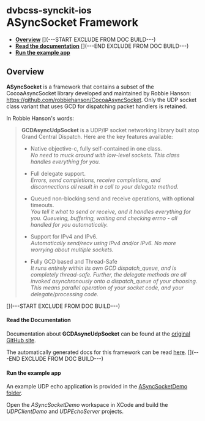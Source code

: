 # <small>dvbcss-synckit-ios</small><br/>ASyncSocket Framework

* **[Overview](#overview)**
[](---START EXCLUDE FROM DOC BUILD---)
* **[Read the documentation](#read-the-documentation)**
[](---END EXCLUDE FROM DOC BUILD---)
* **[Run the example app](#run-the-example-app)**

## Overview

**ASyncSocket** is a framework that contains a subset of the CocoaAsyncSocket library developed and maintained by Robbie Hanson: https://github.com/robbiehanson/CocoaAsyncSocket. Only the UDP socket class variant that uses GCD for dispatching packet handlers is retained.

In Robbie Hanson's words:
> **GCDAsyncUdpSocket** is a UDP/IP socket networking library built atop Grand Central Dispatch. Here are the key features available:
> 
> - Native objective-c, fully self-contained in one class.<br/>
>   _No need to muck around with low-level sockets. This class handles everything for you._
> 
> - Full delegate support.<br/>
>   _Errors, send completions, receive completions, and disconnections all result in a call to your delegate method._
> 
> - Queued non-blocking send and receive operations, with optional timeouts.<br/>
>   _You tell it what to send or receive, and it handles everything for you. Queueing, buffering, waiting and checking errno - all handled for you automatically._
> 
> - Support for IPv4 and IPv6.<br/>
>   _Automatically send/recv using IPv4 and/or IPv6. No more worrying about multiple sockets._
> 
> - Fully GCD based and Thread-Safe<br/>
>   _It runs entirely within its own GCD dispatch_queue, and is completely thread-safe. Further, the delegate methods are all invoked asynchronously onto a dispatch_queue of your choosing. This means parallel operation of your socket code, and your delegate/processing code._


[](---START EXCLUDE FROM DOC BUILD---)
#### Read the Documentation
Documentation about **GCDAsyncUdpSocket** can be found at the [original GitHub site](https://github.com/robbiehanson/CocoaAsyncSocket/blob/master/Source/GCD/Documentation.html).

The automatically generated docs for this framework can be read [here](http://bbc.github.io/dvbcss-synckit-ios/latest/AudioPlayerEngine/).
[](---END EXCLUDE FROM DOC BUILD---)


#### Run the example app

An example UDP echo application is provided in the [ASyncSocketDemo folder](AsyncSocketDemo).

Open the *ASyncSocketDemo* workspace in XCode and build the *UDPClientDemo* and *UDPEchoServer* projects.
